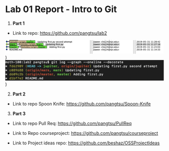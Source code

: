# Lab 01 Report - Intro to Git

1. **Part 1** 
- Link to repo: 
  https://github.com/pangtsu/lab2

![alt text](https://raw.githubusercontent.com/pangtsu/oss-repo-template/master/1.png
))
![alt text](https://raw.githubusercontent.com/pangtsu/oss-repo-template/master/2.png
))


2. **Part 2** 

- Link to repo Spoon Knife:
  https://github.com/pangtsu/Spoon-Knife


3. **Part 3** 

- Link to repo Pull Req:
  https://github.com/pangtsu/PullReq
- Link to Repo courseproject: 
  https://github.com/pangtsu/courseproject
  
- Link to Project ideas repo:
  https://github.com/beshaz/OSSProjectIdeas
